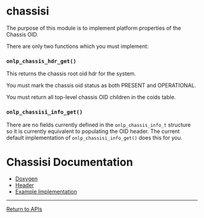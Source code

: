# chassisi

The purpose of this module is to implement platform properties of the Chassis OID.

There are only two functions which you must implement:

### ```onlp_chassis_hdr_get()```

This returns the chassis root oid hdr for the system.

You must mark the chassis oid status as both PRESENT and OPERATIONAL.

You must return all top-level chassis OID children in the coids table.

### ```onlp_chassisi_info_get()```

There are no fields currently defined in the ```onlp_chassis_info_t``` structure so it is currently equivalent to populating the OID header.
The current default implementation of ```onlp_chassisi_info_get()``` does this for you.

# Chassisi Documentation
* [Doxygen](https://htmlpreview.github.io/?https://raw.githubusercontent.com/opencomputeproject/OpenNetworkLinux/ONLPv2/packages/base/any/onlp/src/onlp/doc/html/group__chassisi.html)
* [Header](https://github.com/opencomputeproject/OpenNetworkLinux/blob/ONLPv2/packages/base/any/onlp/src/onlp/module/inc/onlp/platformi/chassisi.h)
* [Example Implementation](https://github.com/opencomputeproject/OpenNetworkLinux/blob/ONLPv2/packages/platforms/accton/x86-64/as7712-32x/onlp/builds/x86_64_accton_as7712_32x/module/src/chassisi.c)


---
[Return to APIs](http://opencomputeproject.github.io/OpenNetworkLinux/onlp/implementors/apis)
